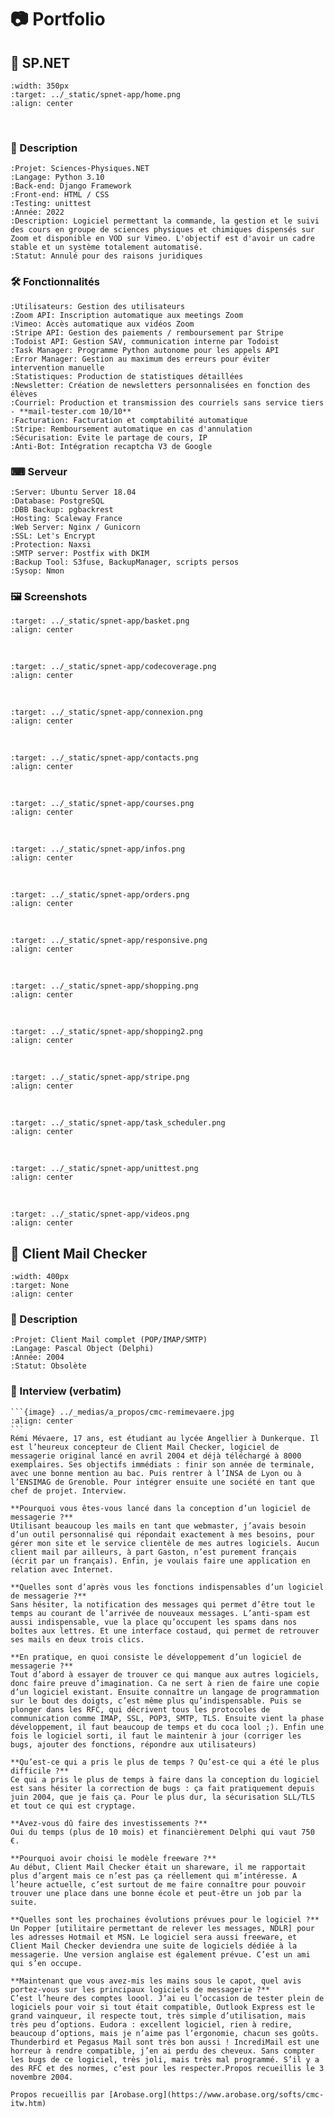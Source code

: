# 📷 Portfolio

## 🔭 SP.NET


```{image} ../_medias/spnet-app/home_tb.png
:width: 350px
:target: ../_static/spnet-app/home.png
:align: center
```

<br>

### 📑 Description
```{eval-rst}
:Projet: Sciences-Physiques.NET
:Langage: Python 3.10
:Back-end: Django Framework
:Front-end: HTML / CSS
:Testing: unittest
:Année: 2022
:Description: Logiciel permettant la commande, la gestion et le suivi des cours en groupe de sciences physiques et chimiques dispensés sur Zoom et disponible en VOD sur Vimeo. L'objectif est d'avoir un cadre stable et un système totalement automatisé. 
:Statut: Annulé pour des raisons juridiques

```

### 🛠 Fonctionnalités
```{eval-rst}
:Utilisateurs: Gestion des utilisateurs
:Zoom API: Inscription automatique aux meetings Zoom
:Vimeo: Accès automatique aux vidéos Zoom
:Stripe API: Gestion des paiements / remboursement par Stripe
:Todoist API: Gestion SAV, communication interne par Todoist
:Task Manager: Programme Python autonome pour les appels API
:Error Manager: Gestion au maximum des erreurs pour éviter intervention manuelle
:Statistiques: Production de statistiques détaillées
:Newsletter: Création de newsletters personnalisées en fonction des élèves
:Courriel: Production et transmission des courriels sans service tiers - **mail-tester.com 10/10**
:Facturation: Facturation et comptabilité automatique
:Stripe: Remboursement automatique en cas d'annulation
:Sécurisation: Evite le partage de cours, IP
:Anti-Bot: Intégration recaptcha V3 de Google

```


### ⌨ Serveur
```{eval-rst}
:Server: Ubuntu Server 18.04
:Database: PostgreSQL
:DBB Backup: pgbackrest
:Hosting: Scaleway France
:Web Server: Nginx / Gunicorn
:SSL: Let's Encrypt
:Protection: Naxsi
:SMTP server: Postfix with DKIM
:Backup Tool: S3fuse, BackupManager, scripts persos
:Sysop: Nmon

```

### 🖼 Screenshots


```{image} ../_medias/spnet-app/basket_tb.png
:target: ../_static/spnet-app/basket.png
:align: center
```

<br>

```{image} ../_medias/spnet-app/codecoverage_tb.png
:target: ../_static/spnet-app/codecoverage.png
:align: center
```

<br>

```{image} ../_medias/spnet-app/connexion_tb.png
:target: ../_static/spnet-app/connexion.png
:align: center
```

<br>

```{image} ../_medias/spnet-app/contacts_tb.png
:target: ../_static/spnet-app/contacts.png
:align: center
```

<br>

```{image} ../_medias/spnet-app/courses_tb.png
:target: ../_static/spnet-app/courses.png
:align: center
```

<br>

```{image} ../_medias/spnet-app/infos_tb.png
:target: ../_static/spnet-app/infos.png
:align: center
```

<br>

```{image} ../_medias/spnet-app/orders_tb.png
:target: ../_static/spnet-app/orders.png
:align: center
```

<br>

```{image} ../_medias/spnet-app/responsive_tb.png
:target: ../_static/spnet-app/responsive.png
:align: center
```

<br>

```{image} ../_medias/spnet-app/shopping_tb.png
:target: ../_static/spnet-app/shopping.png
:align: center
```

<br>

```{image} ../_medias/spnet-app/shopping2_tb.png
:target: ../_static/spnet-app/shopping2.png
:align: center
```

<br>

```{image} ../_medias/spnet-app/stripe_tb.png
:target: ../_static/spnet-app/stripe.png
:align: center
```

<br>

```{image} ../_medias/spnet-app/task_scheduler_tb.png
:target: ../_static/spnet-app/task_scheduler.png
:align: center
```

<br>

```{image} ../_medias/spnet-app/unittest_tb.png
:target: ../_static/spnet-app/unittest.png
:align: center
```

<br>

```{image} ../_medias/spnet-app/videos_tb.png
:target: ../_static/spnet-app/videos.png
:align: center
```

## 💌 Client Mail Checker


```{image} ../_medias/a_propos/cp_cmc.gif
:width: 400px
:target: None
:align: center
```


### 📑 Description

```{eval-rst}
:Projet: Client Mail complet (POP/IMAP/SMTP)
:Langage: Pascal Object (Delphi)
:Année: 2004
:Statut: Obsolète

```

### 📣 Interview (verbatim)

````{admonition} Interview
```{image} ../_medias/a_propos/cmc-remimevaere.jpg
:align: center
```
Rémi Mévaere, 17 ans, est étudiant au lycée Angellier à Dunkerque. Il est l’heureux concepteur de Client Mail Checker, logiciel de messagerie original lancé en avril 2004 et déjà téléchargé à 8000 exemplaires. Ses objectifs immédiats : finir son année de terminale, avec une bonne mention au bac. Puis rentrer à l’INSA de Lyon ou à l’ENSIMAG de Grenoble. Pour intégrer ensuite une société en tant que chef de projet. Interview.

**Pourquoi vous êtes-vous lancé dans la conception d’un logiciel de messagerie ?**
Utilisant beaucoup les mails en tant que webmaster, j’avais besoin d’un outil personnalisé qui répondait exactement à mes besoins, pour gérer mon site et le service clientèle de mes autres logiciels. Aucun client mail par ailleurs, à part Gaston, n’est purement français (écrit par un français). Enfin, je voulais faire une application en relation avec Internet.

**Quelles sont d’après vous les fonctions indispensables d’un logiciel de messagerie ?**
Sans hésiter, la notification des messages qui permet d’être tout le temps au courant de l’arrivée de nouveaux messages. L’anti-spam est aussi indispensable, vue la place qu’occupent les spams dans nos boîtes aux lettres. Et une interface costaud, qui permet de retrouver ses mails en deux trois clics.

**En pratique, en quoi consiste le développement d’un logiciel de messagerie ?**
Tout d’abord à essayer de trouver ce qui manque aux autres logiciels, donc faire preuve d’imagination. Ca ne sert à rien de faire une copie d’un logiciel existant. Ensuite connaître un langage de programmation sur le bout des doigts, c’est même plus qu’indispensable. Puis se plonger dans les RFC, qui décrivent tous les protocoles de communication comme IMAP, SSL, POP3, SMTP, TLS. Ensuite vient la phase développement, il faut beaucoup de temps et du coca lool ;). Enfin une fois le logiciel sorti, il faut le maintenir à jour (corriger les bugs, ajouter des fonctions, répondre aux utilisateurs)

**Qu’est-ce qui a pris le plus de temps ? Qu’est-ce qui a été le plus difficile ?**
Ce qui a pris le plus de temps à faire dans la conception du logiciel est sans hésiter la correction de bugs : ça fait pratiquement depuis juin 2004, que je fais ça. Pour le plus dur, la sécurisation SLL/TLS et tout ce qui est cryptage.

**Avez-vous dû faire des investissements ?**
Oui du temps (plus de 10 mois) et financièrement Delphi qui vaut 750 €.

**Pourquoi avoir choisi le modèle freeware ?**
Au début, Client Mail Checker était un shareware, il me rapportait plus d’argent mais ce n’est pas ça réellement qui m’intéresse. A l’heure actuelle, c’est surtout de me faire connaître pour pouvoir trouver une place dans une bonne école et peut-être un job par la suite.

**Quelles sont les prochaines évolutions prévues pour le logiciel ?**
Un Popper [utilitaire permettant de relever les messages, NDLR] pour les adresses Hotmail et MSN. Le logiciel sera aussi freeware, et Client Mail Checker deviendra une suite de logiciels dédiée à la messagerie. Une version anglaise est également prévue. C’est un ami qui s’en occupe.

**Maintenant que vous avez-mis les mains sous le capot, quel avis portez-vous sur les principaux logiciels de messagerie ?**
C’est l’heure des comptes loool. J’ai eu l’occasion de tester plein de logiciels pour voir si tout était compatible, Outlook Express est le grand vainqueur, il respecte tout, très simple d’utilisation, mais très peu d’options. Eudora : excellent logiciel, rien à redire, beaucoup d’options, mais je n’aime pas l’ergonomie, chacun ses goûts. Thunderbird et Pegasus Mail sont très bon aussi ! IncrediMail est une horreur à rendre compatible, j’en ai perdu des cheveux. Sans compter les bugs de ce logiciel, très joli, mais très mal programmé. S’il y a des RFC et des normes, c’est pour les respecter.Propos recueillis le 3 novembre 2004.

Propos recueillis par [Arobase.org](https://www.arobase.org/softs/cmc-itw.htm)
````
